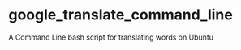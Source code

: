 google_translate_command_line
=============================

A Command Line bash script for translating words on Ubuntu
